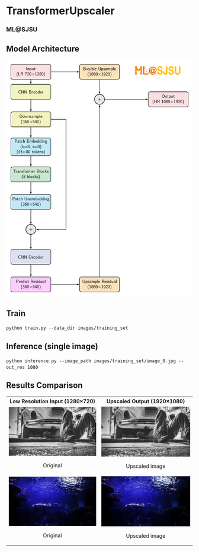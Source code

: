# TransformerUpscaler
### ML@SJSU

## Model Architecture
![Model Architecture](resources/model.png)

## Train
`python train.py --data_dir images/training_set`

## Inference (single image)
`python inference.py --image_path images/training_set/image_0.jpg --out_res 1080`

## Results Comparison

<table>
  <tr>
    <th style="text-align:center;">Low Resolution Input (1280×720)</th>
    <th style="text-align:center;">Upscaled Output (1920×1080)</th>
  </tr>
  <tr>
    <td style="text-align:center;">
      <div style="text-align:center;">
        <img src="resources/demo/input_1.png" alt="Low Resolution Image" style="width:400px;">
        <p>Original</p>
      </div>
    </td>
    <td style="text-align:center;">
      <div style="text-align:center;">
        <img src="resources/demo/output_1.png" alt="Upscaled Image" style="width:400px;">
        <p>Upscaled image</p>
      </div>
    </td>
  </tr>
  <tr>
    <td style="text-align:center;">
      <div style="text-align:center;">
        <img src="resources/demo/input_2.png" alt="Low Resolution Image" style="width:400px;">
        <p>Original</p>
      </div>
    </td>
    <td style="text-align:center;">
      <div style="text-align:center;">
        <img src="resources/demo/output_2.png" alt="Upscaled Image" style="width:400px;">
        <p>Upscaled image</p>
      </div>
    </td>
  </tr>
</table>